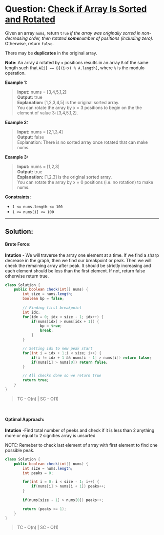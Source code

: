 # Question: [Check if Array Is Sorted and Rotated](https://leetcode.com/problems/check-if-array-is-sorted-and-rotated/)


Given an array `nums`, return `true` *if the array was originally sorted in non-decreasing order, then rotated **some**number of positions (including zero)*. Otherwise, return `false`.

There may be **duplicates** in the original array.

**Note:** An array `A` rotated by `x` positions results in an array `B` of the same length such that `A[i] == B[(i+x) % A.length]`, where `%` is the modulo operation.

**Example 1:**
> **Input:** nums = [3,4,5,1,2]  
**Output:** true  
**Explanation:** [1,2,3,4,5] is the original sorted array.  
You can rotate the array by x = 3 positions to begin on the the element of value 3: [3,4,5,1,2].


**Example 2:**
> **Input:** nums = [2,1,3,4]  
**Output:** false  
Explanation: There is no sorted array once rotated that can make nums.


**Example 3:**
> **Input:** nums = [1,2,3]  
**Output:** true  
**Explanation:** [1,2,3] is the original sorted array.  
You can rotate the array by x = 0 positions (i.e. no rotation) to make nums.


  
**Constraints:**


- `1 <= nums.length <= 100`
- `1 <= nums[i] <= 100`


----

## Solution:


#### Brute Force: 


**Intution** - We will traverse the array one element at a time. If we find a sharp decrease in the graph, then we find our breakpoint or peak. Then we will check the remaining array after peak. It should be strictly increasing and each element should be less than the first element. If not, return false otherwise return true.

```java
class Solution {
    public boolean check(int[] nums) {
        int size = nums.length;
        boolean bp = false;
        
        // Finding first breakpoint
        int idx;
        for(idx = 0; idx < size - 1; idx++) {
            if(nums[idx] > nums[idx + 1]) {
                bp = true;
                break;
            }
        }

        // Setting idx to new peak start
        for(int i = idx + 1;i < size; i++) {
            if(i != idx + 1 && nums[i - 1] > nums[i]) return false;
            if(nums[i] > nums[0]) return false;
        }

        // All checks done so we return true
        return true;
    }
}
```

> TC - O(n) | SC - O(1)

<br>

#### Optimal Approach: 


**Intution** -Find total number of peeks and check if it is less than 2 anything more or equal to 2 signifies array is unsorted

NOTE: Remeber to check last element of array with first element to find one possible peak.

```java
class Solution {
    public boolean check(int[] nums) {
        int size = nums.length;
        int peaks = 0;

        for(int i = 0; i < size - 1; i++) {
            if(nums[i] > nums[i + 1]) peaks++;
        }
        
        if(nums[size - 1] > nums[0]) peaks++;

        return (peaks <= 1);
    }
}
```

> TC - O(n) | SC - O(1)

